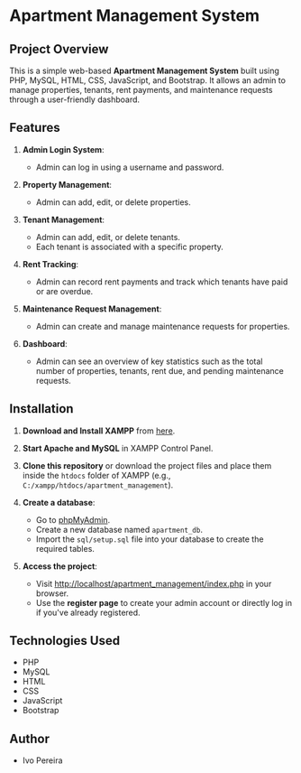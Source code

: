 # Apartment Management System

## Project Overview
This is a simple web-based **Apartment Management System** built using PHP, MySQL, HTML, CSS, JavaScript, and Bootstrap. It allows an admin to manage properties, tenants, rent payments, and maintenance requests through a user-friendly dashboard.

## Features
1. **Admin Login System**: 
   - Admin can log in using a username and password.
   
2. **Property Management**:
   - Admin can add, edit, or delete properties.
   
3. **Tenant Management**:
   - Admin can add, edit, or delete tenants.
   - Each tenant is associated with a specific property.

4. **Rent Tracking**:
   - Admin can record rent payments and track which tenants have paid or are overdue.

5. **Maintenance Request Management**:
   - Admin can create and manage maintenance requests for properties.

6. **Dashboard**:
   - Admin can see an overview of key statistics such as the total number of properties, tenants, rent due, and pending maintenance requests.

## Installation

1. **Download and Install XAMPP** from [here](https://www.apachefriends.org/index.html).
2. **Start Apache and MySQL** in XAMPP Control Panel.
3. **Clone this repository** or download the project files and place them inside the `htdocs` folder of XAMPP (e.g., `C:/xampp/htdocs/apartment_management`).
4. **Create a database**:
   - Go to [phpMyAdmin](http://localhost/phpmyadmin).
   - Create a new database named `apartment_db`.
   - Import the `sql/setup.sql` file into your database to create the required tables.

5. **Access the project**:
   - Visit [http://localhost/apartment_management/index.php](http://localhost/apartment_management/index.php) in your browser.
   - Use the **register page** to create your admin account or directly log in if you've already registered.

## Technologies Used
- PHP
- MySQL
- HTML
- CSS
- JavaScript
- Bootstrap

## Author
- Ivo Pereira
